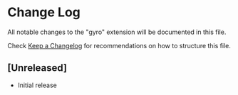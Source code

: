 # Change Log

All notable changes to the "gyro" extension will be documented in this file.

Check [Keep a Changelog](http://keepachangelog.com/) for recommendations on how to structure this file.

## [Unreleased]

- Initial release
